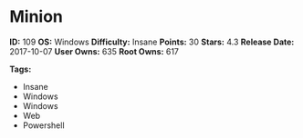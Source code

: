 # Minion

**ID:** 109
**OS:** Windows
**Difficulty:** Insane
**Points:** 30
**Stars:** 4.3
**Release Date:** 2017-10-07
**User Owns:** 635
**Root Owns:** 617

**Tags:**
- Insane
- Windows
- Windows
- Web
- Powershell

